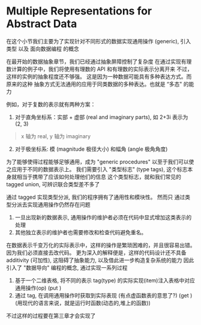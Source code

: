 # Multiple Representations for Abstract Data

在这个小节我们主要为了实现针对不同形式的数据实现通用操作 (generic), 引入 类型 以及 面向数据编程 的概念

在最开始的数据抽象章节，我们已经通过抽象屏障控制了复杂度
在通过实现有理数计算的例子中，我们将使用有理数的 API 和有理数的实际表示分离开来
不过，这样的实例的抽象程度还不够强。 这是因为一种数据可能具有多种表达方式。而原来的这种
抽象方式无法通用的应用于同类数据的多种表达。也就是 “多态" 的能力

例如，对于复数的表示就有两种方案：
1. 对于直角坐标系：实部 + 虚部 (real and imaginary parts), 如 2+3i 表示为 (2, 3)
> x 轴为 real, y 轴为 imaginary
2. 对于极坐标系: 模 (magnitude 极径大小) 和幅角 (angle 极角角度)

为了能够使得过程能够足够通用，成为 "generic procedures"
以至于我们可以使之应用于不同的数据表示上。
我们需要引入 "类型标志" (type tags), 这个标志本身就相当于携带了应该如何处理他们的信息
这个类型标志，就和我们常见的 tagged union, 可辨识联合类型差不多了

通过 tagged 实现类型分派, 我们的程序拥有了通用性和模块性。
然而只 通过类型分派去实现通用操作仍然存在问题
1. 一旦出现新的数据表示, 通用操作的维护者必须在代码中显式增加这类表示的处理
2. 其他独立表示的维护者也需要修改和检查代码避免重名。

在数据表示千变万化的实际表示中，这样的操作是繁琐困难的，并且很容易出错。因为我们必须直接去改代码。
更为深入的解释便是，这样的代码设计还不具备 additivity (可加性), 这阻碍了抽象能力, 以及借此进一步构造复杂系统的能力
因此引入了 "数据导向" 编程的概念, 通过实现一系列过程
1. 基于一个二维表格, 将不同的表示 tag(type) 的实际实现(item)注入表格中对应通用操作(op) (put <op> <type> <item>) 
2. 通过 tag, 在调用通用操作时获取到实际表现 (有点虚函数表的意思了?) (get <op> <type>)
(用现代的语言来说，就是运行时函数(动态的,堆上的函数))

不过这样的过程要在第三章才会实现了
